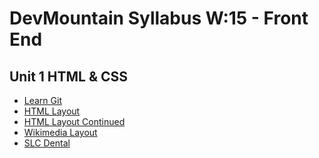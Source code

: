 # DevMountain Syllabus W:15 - Front End

## Unit 1 HTML & CSS
* <a href="https://github.com/DevMountain/learn-git">Learn Git</a>
* <a href="https://github.com/DevMountain/html-layout">HTML Layout</a>
* <a href="https://github.com/DevMountain/html-layouts-2">HTML Layout Continued</a>
* <a href="https://github.com/DevMountain/wikimedia-layout">Wikimedia Layout</a>
* <a href="#CANTFINDREPO">SLC Dental</a>
